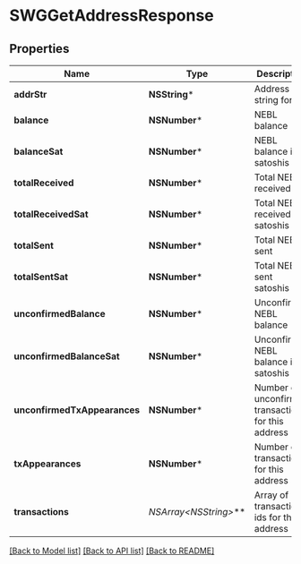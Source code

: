 # SWGGetAddressResponse

## Properties
Name | Type | Description | Notes
------------ | ------------- | ------------- | -------------
**addrStr** | **NSString*** | Address in string form | [optional] 
**balance** | **NSNumber*** | NEBL balance | [optional] 
**balanceSat** | **NSNumber*** | NEBL balance in satoshis | [optional] 
**totalReceived** | **NSNumber*** | Total NEBL received | [optional] 
**totalReceivedSat** | **NSNumber*** | Total NEBL received in satoshis | [optional] 
**totalSent** | **NSNumber*** | Total NEBL sent | [optional] 
**totalSentSat** | **NSNumber*** | Total NEBL sent satoshis | [optional] 
**unconfirmedBalance** | **NSNumber*** | Unconfirmed NEBL balance | [optional] 
**unconfirmedBalanceSat** | **NSNumber*** | Unconfirmed NEBL balance in satoshis | [optional] 
**unconfirmedTxAppearances** | **NSNumber*** | Number of unconfirmed transactions for this address | [optional] 
**txAppearances** | **NSNumber*** | Number of transactions for this address | [optional] 
**transactions** | **NSArray&lt;NSString*&gt;*** | Array of transaction ids for this address | [optional] 

[[Back to Model list]](../README.md#documentation-for-models) [[Back to API list]](../README.md#documentation-for-api-endpoints) [[Back to README]](../README.md)


